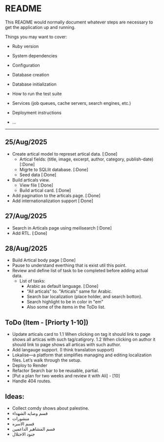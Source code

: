 # README

This README would normally document whatever steps are necessary to get the
application up and running.

Things you may want to cover:

* Ruby version

* System dependencies

* Configuration

* Database creation

* Database initialization

* How to run the test suite

* Services (job queues, cache servers, search engines, etc.)

* Deployment instructions

* ...


*****
## 25/Aug/2025
* Create artical model to represet artical data. [:Done]
    * Artical fields: (title, image, excerpt, author, category, publish-date) [:Done]
    * Migrte to SQLlit database. [:Done]
    * Seed data [:Done]
* Build articals view.
    * View file [:Done]
    * Build artical card. [:Done]
* Add pagination to the articals page. [:Done]
* Add internationalization support [:Done]

## 27/Aug/2025
* Search in Articals page using meilisearch [:Done]
* Add RTL. [:Done]

## 28/Aug/2025
* Build Artical body page [:Done]
* Pause to understand everthing that is exist util this point.
* Review and define list of task to be completed before adding actual data.
    * List of tasks:
        * Arabic as default language. [:Done]
        * "All articals" to. "Articals" same for Arabic.
        * Search bar localization (place holder, and search botton).
        * Search highlight to be in color in "em"
        * Also some of the items in the ToDo list.


## ToDo (Item - [Priorty 1-10])
* Update articals card to 
    1.1 When clicking on tag it should link to page shows all articas with such tag/catigrory.
    1.2 When clicking on author it should link to page shows all articas with such author.
* Add langauge support. (I think translation support)
* Lokalise—a platform that simplifies managing and editing localization files. Let’s walk through the setup.
* Deploy to Render
* Refactor Search bar to be reusable, partial.
* [Put a plan for two weeks and review it with Ali] - [10]
* Handle 404 routes.


## Ideas:
* Collect comdy shows about palestine.
* قسم وصايه الشهداء
* منشورات 
* قسم الاسره
* فسم المشاهير الداعمين
* جنود الاحتلال

